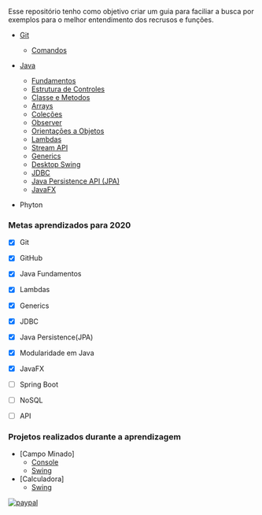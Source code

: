 Esse repositório tenho como objetivo criar um guia para faciliar a busca por exemplos para o melhor entendimento dos recrusos e funções.

- [Git](https://github.com/maikcosta/Learning/blob/master/GitAndGithub/)
  - [Comandos](https://github.com/maikcosta/Learning/blob/master/GitAndGithub/CommandsGit.txt)
- [Java](https://github.com/maikcosta/Learning/tree/master/Java)
  - [Fundamentos](https://github.com/maikcosta/Learning/tree/master/Java/exercicios/src/fundamentos)
  - [Estrutura de Controles](https://github.com/maikcosta/Learning/tree/master/Java/exercicios/src/controle)
  - [Classe e Metodos](https://github.com/maikcosta/Learning/tree/master/Java/exercicios/src/classe)
  - [Arrays](https://github.com/maikcosta/Learning/tree/master/Java/exercicios/src/arrays)
  - [Coleções](https://github.com/maikcosta/Learning/tree/master/Java/exercicios/src/colecoes)
  - [Observer](https://github.com/maikcosta/Learning/tree/master/Java/exercicios/src/padroes)
  - [Orientações a Objetos](https://github.com/maikcosta/Learning/tree/master/Java/exercicios/src/oo)
  - [Lambdas](https://github.com/maikcosta/Learning/tree/master/Java/exercicios/src/lambdas)
  - [Stream API](https://github.com/maikcosta/Learning/tree/master/Java/exercicios/src/streams)
  - [Generics](https://github.com/maikcosta/Learning/tree/master/Java/exercicios/src/generics)
  - [Desktop Swing](https://github.com/maikcosta/Learning/tree/master/Java/exercicios/src/swing)
  - [JDBC](https://github.com/maikcosta/Learning/tree/master/Java/exercicios/src/jdbc)
  - [Java Persistence API (JPA)](https://github.com/maikcosta/Learning/tree/master/Java/exercicios-jpa)
  - [JavaFX](https://github.com/maikcosta/Learning/tree/master/Java/exercicios-javafx)
  
  
- Phyton



### Metas aprendizados para 2020

- [x] Git
- [x] GitHub
- [x] Java Fundamentos
- [x] Lambdas
- [x] Generics
- [x] JDBC
- [x] Java Persistence(JPA)
- [x] Modularidade em Java
- [x] JavaFX
- [ ] Spring Boot
- [ ] NoSQL
- [ ] API


### Projetos realizados durante a aprendizagem

- [Campo Minado]
  - [Console](https://github.com/maikcosta/Learning/tree/master/Java/campo-minado)
  - [Swing](https://github.com/maikcosta/Learning/tree/master/Java/campo-minado-swing)
- [Calculadora]
  - [Swing](https://github.com/maikcosta/Learning/tree/master/Java/calculadora)
  
  


[![paypal](https://www.paypalobjects.com/pt_BR/BR/i/btn/btn_donateCC_LG.gif)](https://www.paypal.com/cgi-bin/webscr?cmd=_donations&business=XKXDEBLJY88XJ&currency_code=BRL&source=url)
